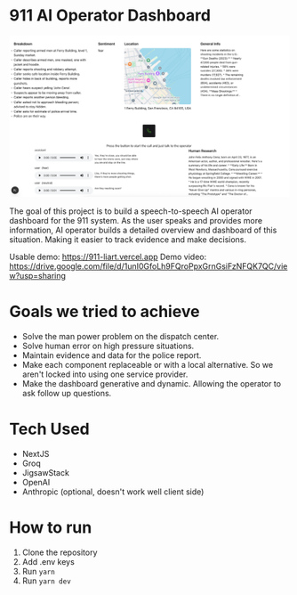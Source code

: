 # 911 AI Operator Dashboard

![911 AI Operator Dashboard](./dashboard_example.png)

The goal of this project is to build a speech-to-speech AI operator dashboard for the 911 system. As the user speaks and provides more information, AI operator builds a detailed overview and dashboard of this situation. Making it easier to track evidence and make decisions.

Usable demo: https://911-liart.vercel.app
Demo video: https://drive.google.com/file/d/1unI0GfoLh9FQroPpxGrnGsiFzNFQK7QC/view?usp=sharing

# Goals we tried to achieve

- Solve the man power problem on the dispatch center.
- Solve human error on high pressure situations.
- Maintain evidence and data for the police report.
- Make each component replaceable or with a local alternative. So we aren't locked into using one service provider.
- Make the dashboard generative and dynamic. Allowing the operator to ask follow up questions.

# Tech Used

- NextJS
- Groq
- JigsawStack
- OpenAI
- Anthropic (optional, doesn't work well client side)

# How to run

1. Clone the repository
2. Add .env keys
3. Run `yarn`
4. Run `yarn dev`
